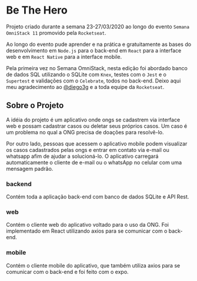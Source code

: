# Be The Hero

Projeto criado durante a semana 23-27/03/2020 ao longo do evento `Semana OmniStack 11` promovido pela `Rocketseat`.

Ao longo do evento pude aprender e na prática e gratuitamente as bases do desenvolvimento em `Node.js` para o back-end em `React` para a interface web e em `React Native` para a interface mobile.

Pela primeira vez no Semana OmniStack, nesta edição foi abordado banco de dados SQL utilizando o SQLite com `Knex`, testes com o `Jest` e o `Supertest` e validações com o `Celebrate`, todos no back-end. Deixo aqui meu agradecimento ao [@diego3g](https://github.com/diego3g) e a toda equipe da `Rocketseat`.

## Sobre o Projeto

A idéia do projeto é um aplicativo onde ongs se cadastrem via interface web e possam cadastrar casos ou deletar seus próprios casos. Um caso é um problema no qual a ONG precisa de doações para resolvê-lo.

Por outro lado, pessoas que acessem o aplicativo mobile podem visualizar os casos cadastrados pelas ongs e entrar em contato via e-mail ou whatsapp afim de ajudar a solucioná-lo. O aplicativo carregará automaticamente o cliente de e-mail ou o whatsApp no celular com uma mensagem padrão.

### backend

Contém toda a aplicação back-end com banco de dados SQLite e API Rest.

<!-- Colocar aqui uma descrição da API com suas rotas, parâmetros e respostas -->

### web

Contém o cliente web do aplicativo voltado para o uso da ONG. Foi implementado em React utilizando axios para se comunicar com o back-end.

### mobile

Contém o cliente mobile do aplicativo, que também utiliza axios para se comunicar com o back-end e foi feito com o expo.